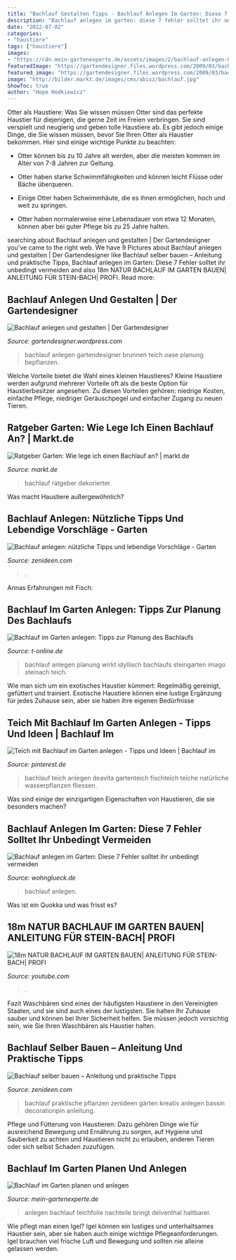```yaml
---
title: "Bachlauf Gestalten Tipps - Bachlauf Anlegen Im Garten: Diese 7 Fehler Solltet Ihr Unbedingt Vermeiden"
description: "Bachlauf anlegen im garten: diese 7 fehler solltet ihr unbedingt vermeiden"
date: "2022-07-02"
categories:
- "haustiere"
tags: ["haustiere"]
images:
- "https://cdn.mein-gartenexperte.de/assets/images/2/bachlauf-anlegen-058943af.jpg"
featuredImage: "https://gartendesigner.files.wordpress.com/2009/03/bachlauf212.jpg"
featured_image: "https://gartendesigner.files.wordpress.com/2009/03/bachlauf212.jpg"
image: "http://bilder.markt.de/images/cms/abisz/bachlauf.jpg"
ShowToc: true
author: "Hope Hodkiewicz"
---
```



Otter als Haustiere: Was Sie wissen müssen
Otter sind das perfekte Haustier für diejenigen, die gerne Zeit im Freien verbringen. Sie sind verspielt und neugierig und geben tolle Haustiere ab. Es gibt jedoch einige Dinge, die Sie wissen müssen, bevor Sie Ihren Otter als Haustier bekommen. Hier sind einige wichtige Punkte zu beachten:
- Otter können bis zu 10 Jahre alt werden, aber die meisten kommen im Alter von 7-8 Jahren zur Geltung.

- Otter haben starke Schwimmfähigkeiten und können leicht Flüsse oder Bäche überqueren.

- Einige Otter haben Schwimmhäute, die es ihnen ermöglichen, hoch und weit zu springen.

- Otter haben normalerweise eine Lebensdauer von etwa 12 Monaten, können aber bei guter Pflege bis zu 25 Jahre halten.

	

		
searching about Bachlauf anlegen und gestalten | Der Gartendesigner you've came to the right web. We have 9 Pictures about Bachlauf anlegen und gestalten | Der Gartendesigner like Bachlauf selber bauen – Anleitung und praktische Tipps, Bachlauf anlegen im Garten: Diese 7 Fehler solltet ihr unbedingt vermeiden and also 18m NATUR BACHLAUF IM GARTEN BAUEN| ANLEITUNG FÜR STEIN-BACH| PROFI. Read more:
		
    
## Bachlauf Anlegen Und Gestalten | Der Gartendesigner

<img loading=lazy src="https://gartendesigner.files.wordpress.com/2009/03/bachlauf212.jpg" onerror="this.onerror=null;this.src='https://tse2.mm.bing.net/th?id=OIP.hcF0nmy0i5LicjQs_HUaCAHaE8&amp;pid=15.1';" alt="Bachlauf anlegen und gestalten | Der Gartendesigner">

_Source: gartendesigner.wordpress.com_

>bachlauf anlegen gartendesigner brunnen teich oase planung bepflanzen. 

	

Welche Vorteile bietet die Wahl eines kleinen Haustieres?
Kleine Haustiere werden aufgrund mehrerer Vorteile oft als die beste Option für Haustierbesitzer angesehen. Zu diesen Vorteilen gehören: niedrige Kosten, einfache Pflege, niedriger Geräuschpegel und einfacher Zugang zu neuen Tieren.

    
## Ratgeber Garten: Wie Lege Ich Einen Bachlauf An? | Markt.de

<img loading=lazy src="http://bilder.markt.de/images/cms/abisz/bachlauf.jpg" onerror="this.onerror=null;this.src='https://tse2.mm.bing.net/th?id=OIP.zNCC1KGtCNrUPJI2lfbpTQHaJ4&amp;pid=15.1';" alt="Ratgeber Garten: Wie lege ich einen Bachlauf an? | markt.de">

_Source: markt.de_

>bachlauf ratgeber dekorierter. 

	

Was macht Haustiere außergewöhnlich?

    
## Bachlauf Anlegen: Nützliche Tipps Und Lebendige Vorschläge - Garten

<img loading=lazy src="https://zenideen.com/wp-content/uploads/2016/08/bachlauf-anlegen-29-800x600.jpg" onerror="this.onerror=null;this.src='https://tse2.mm.bing.net/th?id=OIP.3sRdyvFRAoXNyrOlryWRxwHaFj&amp;pid=15.1';" alt="Bachlauf anlegen: nützliche Tipps und lebendige Vorschläge - Garten">

_Source: zenideen.com_

>. 

	

Annas Erfahrungen mit Fisch:

    
## Bachlauf Im Garten Anlegen: Tipps Zur Planung Des Bachlaufs

<img loading=lazy src="https://bilder.t-online.de/b/68/49/52/40/id_68495240/tid_da/ein-bachlauf-wirkt-idyllisch-.jpg" onerror="this.onerror=null;this.src='https://tse4.mm.bing.net/th?id=OIP.SNB0FfgG7FhW5jSyYb4RiQAAAA&amp;pid=15.1';" alt="Bachlauf im Garten anlegen: Tipps zur Planung des Bachlaufs">

_Source: t-online.de_

>bachlauf anlegen planung wirkt idyllisch bachlaufs steingarten imago steinach teich. 

	

Wie man sich um ein exotisches Haustier kümmert: Regelmäßig gereinigt, gefüttert und trainiert.
Exotische Haustiere können eine lustige Ergänzung für jedes Zuhause sein, aber sie haben ihre eigenen Bedürfnisse

    
## Teich Mit Bachlauf Im Garten Anlegen - Tipps Und Ideen | Bachlauf Im

<img loading=lazy src="https://i.pinimg.com/originals/9c/97/71/9c97715f46211a7ddb06ee5fe78bcdb7.jpg" onerror="this.onerror=null;this.src='https://tse1.mm.bing.net/th?id=OIP.WkXDfkN0gfZ-r6uib1qJUAHaFj&amp;pid=15.1';" alt="Teich mit Bachlauf im Garten anlegen - Tipps und Ideen | Bachlauf im">

_Source: pinterest.de_

>bachlauf teich anlegen deavita gartenteich fischteich teiche natürliche wasserpflanzen fliessen. 

	

Was sind einige der einzigartigen Eigenschaften von Haustieren, die sie besonders machen?

    
## Bachlauf Anlegen Im Garten: Diese 7 Fehler Solltet Ihr Unbedingt Vermeiden

<img loading=lazy src="https://cdn.wohnglueck.de/vary/content/2020/06/iStock-695907810_og.jpg" onerror="this.onerror=null;this.src='https://tse4.mm.bing.net/th?id=OIP.gF9RefWfuAZv_a4Vegb_pwHaD4&amp;pid=15.1';" alt="Bachlauf anlegen im Garten: Diese 7 Fehler solltet ihr unbedingt vermeiden">

_Source: wohnglueck.de_

>bachlauf anlegen. 

	

Was ist ein Quokka und was frisst es?

    
## 18m NATUR BACHLAUF IM GARTEN BAUEN| ANLEITUNG FÜR STEIN-BACH| PROFI

<img loading=lazy src="https://i.ytimg.com/vi/d7H-g1N9Sbc/maxresdefault.jpg" onerror="this.onerror=null;this.src='https://tse1.mm.bing.net/th?id=OIP.UHWH_rcwfOcOiIhMRw_AeAHaEK&amp;pid=15.1';" alt="18m NATUR BACHLAUF IM GARTEN BAUEN| ANLEITUNG FÜR STEIN-BACH| PROFI">

_Source: youtube.com_

>. 

	

Fazit
Waschbären sind eines der häufigsten Haustiere in den Vereinigten Staaten, und sie sind auch eines der lustigsten. Sie halten Ihr Zuhause sauber und können bei Ihrer Sicherheit helfen. Sie müssen jedoch vorsichtig sein, wie Sie Ihren Waschbären als Haustier halten.

    
## Bachlauf Selber Bauen – Anleitung Und Praktische Tipps

<img loading=lazy src="https://zenideen.com/wp-content/uploads/2016/08/Garten-Gestaltungsideen-Bachlauf-selber-bauen-800x1201.jpeg" onerror="this.onerror=null;this.src='https://tse1.mm.bing.net/th?id=OIP.nD479-JidW26roULWEm9oAHaLH&amp;pid=15.1';" alt="Bachlauf selber bauen – Anleitung und praktische Tipps">

_Source: zenideen.com_

>bachlauf praktische pflanzen zenideen gärten kreativ anlegen bassin decorationpin anleitung. 

	

Pflege und Fütterung von Haustieren: Dazu gehören Dinge wie für ausreichend Bewegung und Ernährung zu sorgen, auf Hygiene und Sauberkeit zu achten und Haustieren nicht zu erlauben, anderen Tieren oder sich selbst Schaden zuzufügen.

    
## Bachlauf Im Garten Planen Und Anlegen

<img loading=lazy src="https://cdn.mein-gartenexperte.de/assets/images/2/bachlauf-anlegen-058943af.jpg" onerror="this.onerror=null;this.src='https://tse4.mm.bing.net/th?id=OIP.woaukhEeG9di7_gNG2KPuQHaDJ&amp;pid=15.1';" alt="Bachlauf im Garten planen und anlegen">

_Source: mein-gartenexperte.de_

>anlegen bachlauf teichfolie nachteile bringt delventhal haltbarer. 

	

Wie pflegt man einen Igel?
Igel können ein lustiges und unterhaltsames Haustier sein, aber sie haben auch einige wichtige Pflegeanforderungen. Igel brauchen viel frische Luft und Bewegung und sollten nie alleine gelassen werden.

